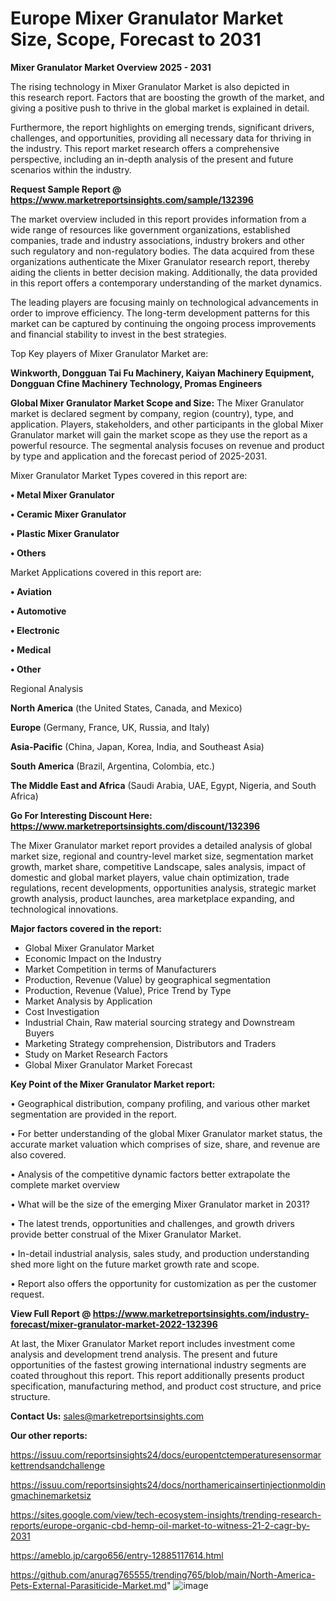 # Europe Mixer Granulator Market Size, Scope, Forecast to 2031

<Strong> Mixer Granulator Market Overview 2025 - 2031</strong>

The rising technology in Mixer Granulator Market is also depicted in this research report. Factors that are boosting the growth of the market, and giving a positive push to thrive in the global market is explained in detail.

Furthermore, the report highlights on emerging trends, significant drivers, challenges, and opportunities, providing all necessary data for thriving in the industry. This report market research offers a comprehensive perspective, including an in-depth analysis of the present and future scenarios within the industry.

<strong>Request Sample Report @ <a href=https://www.marketreportsinsights.com/sample/132396>https://www.marketreportsinsights.com/sample/132396</a></strong>

The market overview included in this report provides information from a wide range of resources like government organizations, established companies, trade and industry associations, industry brokers and other such regulatory and non-regulatory bodies. The data acquired from these organizations authenticate the Mixer Granulator research report, thereby aiding the clients in better decision making. Additionally, the data provided in this report offers a contemporary understanding of the market dynamics.

The leading players are focusing mainly on technological advancements in order to improve efficiency. The long-term development patterns for this market can be captured by continuing the ongoing process improvements and financial stability to invest in the best strategies.

Top Key players of Mixer Granulator Market are:

<strong>Winkworth, Dongguan Tai Fu Machinery, Kaiyan Machinery Equipment, Dongguan Cfine Machinery Technology, Promas Engineers</strong>

<strong><b>Global Mixer Granulator Market Scope and Size:</b></strong>
The Mixer Granulator market is declared segment by company, region (country), type, and application. Players, stakeholders, and other participants in the global Mixer Granulator market will gain the market scope as they use the report as a powerful resource. The segmental analysis focuses on revenue and product by type and application and the forecast period of 2025-2031.

Mixer Granulator Market Types covered in this report are:

<strong>• Metal Mixer Granulator

• Ceramic Mixer Granulator

• Plastic Mixer Granulator

• Others</strong>

Market Applications covered in this report are:

<strong>• Aviation

• Automotive

• Electronic

• Medical

• Other</strong> 

Regional Analysis

<strong>North America</strong> (the United States, Canada, and Mexico)

<strong>Europe</strong> (Germany, France, UK, Russia, and Italy)

<strong>Asia-Pacific</strong> (China, Japan, Korea, India, and Southeast Asia)

<strong>South America</strong> (Brazil, Argentina, Colombia, etc.)

<strong>The Middle East and Africa</strong> (Saudi Arabia, UAE, Egypt, Nigeria, and South Africa)

<strong>Go For Interesting Discount Here: <a href=https://www.marketreportsinsights.com/discount/132396>https://www.marketreportsinsights.com/discount/132396</a></strong>

The Mixer Granulator market report provides a detailed analysis of global market size, regional and country-level market size, segmentation market growth, market share, competitive Landscape, sales analysis, impact of domestic and global market players, value chain optimization, trade regulations, recent developments, opportunities analysis, strategic market growth analysis, product launches, area marketplace expanding, and technological innovations.

<strong><b>Major factors covered in the report:</b></strong>
<ul>
  <li>Global Mixer Granulator Market </li>
  <li>Economic Impact on the Industry</li>
  <li>Market Competition in terms of Manufacturers</li>
  <li>Production, Revenue (Value) by geographical segmentation</li>
  <li>Production, Revenue (Value), Price Trend by Type</li>
  <li>Market Analysis by Application</li>
  <li>Cost Investigation</li>
  <li>Industrial Chain, Raw material sourcing strategy and Downstream Buyers</li>
  <li>Marketing Strategy comprehension, Distributors and Traders</li>
  <li>Study on Market Research Factors</li>
  <li>Global Mixer Granulator Market Forecast</li>
</ul>

<strong><b>Key Point of the Mixer Granulator Market report:</b></strong>

• Geographical distribution, company profiling, and various other market segmentation are provided in the report.

• For better understanding of the global Mixer Granulator market status, the accurate market valuation which comprises of size, share, and revenue are also covered.

• Analysis of the competitive dynamic factors better extrapolate the complete market overview

• What will be the size of the emerging Mixer Granulator market in 2031?

• The latest trends, opportunities and challenges, and growth drivers provide better construal of the Mixer Granulator Market.

• In-detail industrial analysis, sales study, and production understanding shed more light on the future market growth rate and scope.

• Report also offers the opportunity for customization as per the customer request.

<strong><b>View Full Report @ <a href=https://www.marketreportsinsights.com/industry-forecast/mixer-granulator-market-2022-132396>https://www.marketreportsinsights.com/industry-forecast/mixer-granulator-market-2022-132396</a></b></strong>


At last, the Mixer Granulator Market report includes investment come analysis and development trend analysis. The present and future opportunities of the fastest growing international industry segments are coated throughout this report. This report additionally presents product specification, manufacturing method, and product cost structure, and price structure.

<strong>Contact Us:</strong>
sales@marketreportsinsights.com

<strong>Our other reports:</strong>

<a href=https://issuu.com/reportsinsights24/docs/europentctemperaturesensormarkettrendsandchallenge>https://issuu.com/reportsinsights24/docs/europentctemperaturesensormarkettrendsandchallenge</a>

<a href=https://issuu.com/reportsinsights24/docs/northamericainsertinjectionmoldingmachinemarketsiz>https://issuu.com/reportsinsights24/docs/northamericainsertinjectionmoldingmachinemarketsiz</a>

<a href=https://sites.google.com/view/tech-ecosystem-insights/trending-research-reports/europe-organic-cbd-hemp-oil-market-to-witness-21-2-cagr-by-2031>https://sites.google.com/view/tech-ecosystem-insights/trending-research-reports/europe-organic-cbd-hemp-oil-market-to-witness-21-2-cagr-by-2031</a>

<a href=https://ameblo.jp/cargo656/entry-12885117614.html>https://ameblo.jp/cargo656/entry-12885117614.html</a>

<a href=https://github.com/anurag765555/trending765/blob/main/North-America-Pets-External-Parasiticide-Market.md>https://github.com/anurag765555/trending765/blob/main/North-America-Pets-External-Parasiticide-Market.md</a>"
![image](https://github.com/user-attachments/assets/131b33a0-a4c6-45eb-8df6-a2b94bf289d5)
